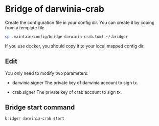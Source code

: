 Bridge of darwinia-crab
===

Create the configuration file in your config dir. You can create it by coping from a template file.

  ```bash
  cp .maintain/config/bridge-darwinia-crab.toml ~/.bridger
  ```

  If you use docker, you should copy it to your local mapped config dir.

## Edit

You only need to modify two parameters:

* darwinia.signer
  The private key of darwinia account to sign tx.

* crab.signer
  The private key of crab account to sign tx.

## Bridge start command

```bash
bridger darwinia-crab start
```
